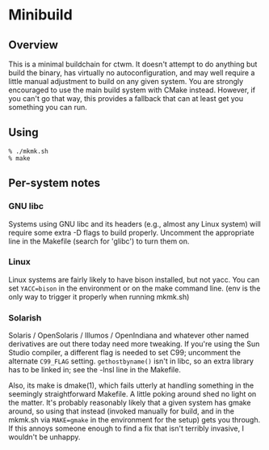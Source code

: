 # Minibuild

## Overview

This is a minimal buildchain for ctwm.  It doesn't attempt to do anything
but build the binary, has virtually no autoconfiguration, and may well
require a little manual adjustment to build on any given system.  You are
strongly encouraged to use the main build system with CMake instead.
However, if you can't go that way, this provides a fallback that can at
least get you something you can run.


## Using

    % ./mkmk.sh
    % make


## Per-system notes

### GNU libc

Systems using GNU libc and its headers (e.g., almost any Linux system)
will require some extra -D flags to build properly.  Uncomment the
appropriate line in the Makefile (search for 'glibc') to turn them on.

### Linux

Linux systems are fairly likely to have bison installed, but not yacc.
You can set `YACC=bison` in the environment or on the make command line.
(env is the only way to trigger it properly when running mkmk.sh)

### Solarish

Solaris / OpenSolaris / Illumos / OpenIndiana and whatever other named
derivatives are out there today need more tweaking.  If you're using the
Sun Studio compiler, a different flag is needed to set C99; uncomment the
alternate `C99_FLAG` setting.  `gethostbyname()` isn't in libc, so an
extra library has to be linked in; see the -lnsl line in the Makefile.

Also, its make is dmake(1), which fails utterly at handling something in
the seemingly straightforward Makefile.  A little poking around shed no
light on the matter.  It's probably reasonably likely that a given system
has gmake around, so using that instead (invoked manually for build, and
in the mkmk.sh via `MAKE=gmake` in the environment for the setup) gets
you through.  If this annoys someone enough to find a fix that isn't
terribly invasive, I wouldn't be unhappy.
